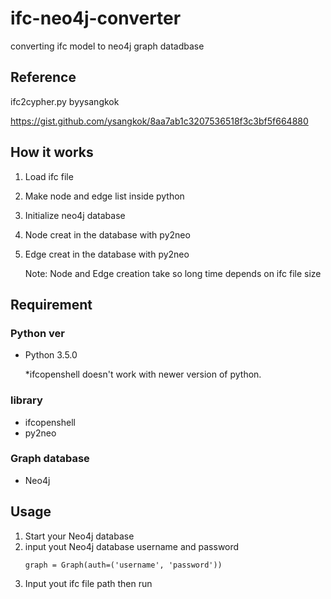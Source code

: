 # ifc-neo4j-converter

converting ifc model to neo4j graph datadbase

## Reference

ifc2cypher.py byysangkok

https://gist.github.com/ysangkok/8aa7ab1c3207536518f3c3bf5f664880

## How it works

1. Load ifc file
1. Make node and edge list inside python
1. Initialize neo4j database
1. Node creat in the database with py2neo
1. Edge creat in the database with py2neo

    Note: Node and Edge creation take so long time depends on ifc file size

## Requirement

### Python ver

- Python 3.5.0

    *ifcopenshell doesn't work with newer version of python.

### library

- ifcopenshell
- py2neo

### Graph database

- Neo4j

## Usage

1. Start your Neo4j database
1. input yout Neo4j database username and password
    ```
    graph = Graph(auth=('username', 'password'))
    ```
1. Input yout ifc file path then run